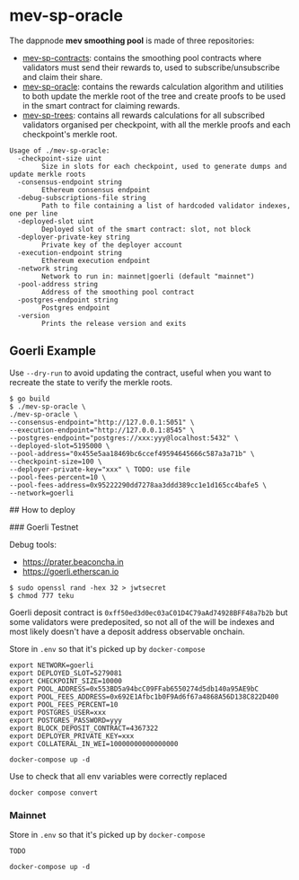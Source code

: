 # mev-sp-oracle

The dappnode **mev smoothing pool** is made of three repositories:
* [mev-sp-contracts](https://github.com/dappnode/mev-sp-contracts): contains the smoothing pool contracts where validators must send their rewards to, used to subscribe/unsubscribe and claim their share.
* [mev-sp-oracle](https://github.com/dappnode/mev-sp-oracle): contains the rewards calculation algorithm and utilities to both update the merkle root of the tree and create proofs to be used in the smart contract for claiming rewards.
* [mev-sp-trees](https://github.com/dappnode/mev-sp-trees): contains all rewards calculations for all subscribed validators organised per checkpoint, with all the merkle proofs and each checkpoint's merkle root.

```
Usage of ./mev-sp-oracle:
  -checkpoint-size uint
    	Size in slots for each checkpoint, used to generate dumps and update merkle roots
  -consensus-endpoint string
    	Ethereum consensus endpoint
  -debug-subscriptions-file string
    	Path to file containing a list of hardcoded validator indexes, one per line
  -deployed-slot uint
    	Deployed slot of the smart contract: slot, not block
  -deployer-private-key string
    	Private key of the deployer account
  -execution-endpoint string
    	Ethereum execution endpoint
  -network string
    	Network to run in: mainnet|goerli (default "mainnet")
  -pool-address string
    	Address of the smoothing pool contract
  -postgres-endpoint string
    	Postgres endpoint
  -version
    	Prints the release version and exits
```

## Goerli Example

Use `--dry-run` to avoid updating the contract, useful when you want to recreate the state to verify the merkle roots.
```console
$ go build
$ ./mev-sp-oracle \
./mev-sp-oracle \
--consensus-endpoint="http://127.0.0.1:5051" \
--execution-endpoint="http://127.0.0.1:8545" \
--postgres-endpoint="postgres://xxx:yyy@localhost:5432" \
--deployed-slot=5195000 \
--pool-address="0x455e5aa18469bc6ccef49594645666c587a3a71b" \
--checkpoint-size=100 \
--deployer-private-key="xxx" \ TODO: use file
--pool-fees-percent=10 \
--pool-fees-address=0x95222290dd7278aa3ddd389cc1e1d165cc4bafe5 \
--network=goerli
```

## How to deploy

### Goerli Testnet

Debug tools:
* https://prater.beaconcha.in
* https://goerli.etherscan.io

```console
$ sudo openssl rand -hex 32 > jwtsecret
$ chmod 777 teku
```

Goerli deposit contract is `0xff50ed3d0ec03aC01D4C79aAd74928BFF48a7b2b` but some validators were predeposited, so not all of the will be indexes and most likely doesn't have a deposit address observable onchain.

Store in `.env` so that it's picked up by `docker-compose`

```
export NETWORK=goerli
export DEPLOYED_SLOT=5279081
export CHECKPOINT_SIZE=10000
export POOL_ADDRESS=0x553BD5a94bcC09FFab6550274d5db140a95AE9bC
export POOL_FEES_ADDRESS=0x692E1Afbc1b0F9Ad6f67a4868A56D138C822D400
export POOL_FEES_PERCENT=10
export POSTGRES_USER=xxx
export POSTGRES_PASSWORD=yyy
export BLOCK_DEPOSIT_CONTRACT=4367322
export DEPLOYER_PRIVATE_KEY=xxx
export COLLATERAL_IN_WEI=10000000000000000
```

```
docker-compose up -d
```

Use to check that all env variables were correctly replaced
```console
docker compose convert
```

### Mainnet

Store in `.env` so that it's picked up by `docker-compose`

```
TODO
```

```
docker-compose up -d
```
